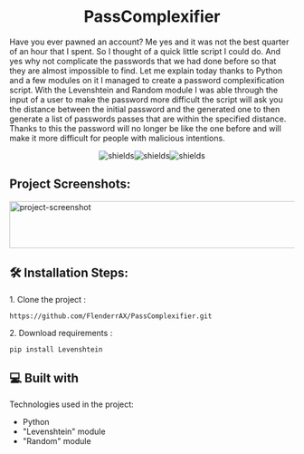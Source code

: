 <h1 id="title" align="center">PassComplexifier</h1>

<p id="description">Have you ever pawned an account? Me yes and it was not the best quarter of an hour that I spent. So I thought of a quick little script I could do. And yes why not complicate the passwords that we had done before so that they are almost impossible to find. Let me explain today thanks to Python and a few modules on it I managed to create a password complexification script. With the Levenshtein and Random module I was able through the input of a user to make the password more difficult the script will ask you the distance between the initial password and the generated one to then generate a list of passwords passes that are within the specified distance. Thanks to this the password will no longer be like the one before and will make it more difficult for people with malicious intentions.</p>

<p align="center"><img src="https://img.shields.io/github/stars/FlenderrAX/PassComplexifier?style=social" alt="shields"><img src="https://img.shields.io/github/watchers/FlenderrAX/PassComplexifier?style=social" alt="shields"><img src="https://img.shields.io/github/followers/FlenderrAX?style=social" alt="shields"></p>

<h2>Project Screenshots:</h2>

<img src="https://zupimages.net/up/23/15/9trz.png" alt="project-screenshot" width="637" height="83/">

<h2>🛠️ Installation Steps:</h2>

<p>1. Clone the project :</p>

```
https://github.com/FlenderrAX/PassComplexifier.git
```

<p>2. Download requirements :</p>

```
pip install Levenshtein
```

  
  
<h2>💻 Built with</h2>

Technologies used in the project:

*   Python
*   "Levenshtein" module
*   "Random" module
